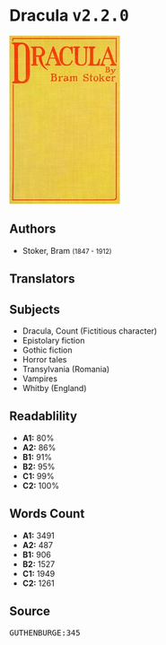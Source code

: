 # Dracula <kbd>v2.2.0</kbd>

![](./cover.medium.jpg "")

## Authors


 - Stoker, Bram <small>(1847 - 1912)</small>

## Translators



## Subjects


 - Dracula, Count (Fictitious character)
 - Epistolary fiction
 - Gothic fiction
 - Horror tales
 - Transylvania (Romania)
 - Vampires
 - Whitby (England)

## Readablility


 - **A1:** 80%
 - **A2:** 86%
 - **B1:** 91%
 - **B2:** 95%
 - **C1:** 99%
 - **C2:** 100%

## Words Count


 - **A1:** 3491
 - **A2:** 487
 - **B1:** 906
 - **B2:** 1527
 - **C1:** 1949
 - **C2:** 1261

## Source


<kbd>GUTHENBURGE:345</kbd>

